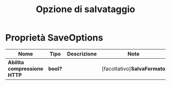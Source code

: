 ﻿---
title: Opzione di salvataggio
second_title: Aspose.Cells Cloud Documen
linktitle: Opzione di salvataggio
type: docs
url: /it/save-options/
keywords: Workbook save options
description: Aspose.Cells Cloud REST API supporta l'importazione di file Excel in diversi formati. L'SDK supporta diversi linguaggi di sviluppo, tra cui Android, C#, Go, Java, NodeJS, Perl, PHP, Python, Ruby e Swift.
weight: 79
kwords: Excel, Office Cloud, REST API, Foglio di calcolo, PDF, CSV, Json, Markdown, Opzioni di salvataggio
---
# Proprietà SaveOptions

Nome | Tipo | Descrizione | Note
------------ | ------------- | ------------- | -------------
**Abilita compressione HTTP** | **bool?** | | [facoltativo]**SalvaFormato** | **corda** | | [facoltativo]**Cancella dati** | **bool?** | Dopo aver salvato il file, svuota la cartella di lavoro. | [facoltativo]**CartellaFileCached** | **corda** | La cartella dei file memorizzati nella cache viene utilizzata per archiviare dati di grandi dimensioni. | [facoltativo]**ValidateMergedAreas** | **bool?** | Indica se convalidare le aree unite prima di salvare il file. Il valore predefinito è false. | [facoltativo]**AggiornaCacheGrafico** | **bool?** | | [facoltativo]**Crea directory** | **bool?** | Se è vero e la directory non esiste, la directory verrà creata automaticamente prima di salvare il file. | [facoltativo]**OrdinaNomi** | **bool?** | | [facoltativo]